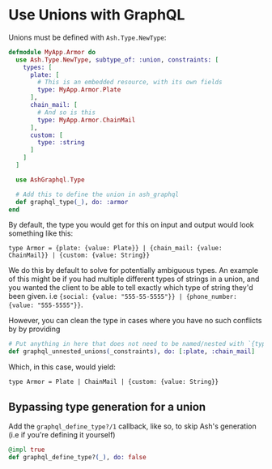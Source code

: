 # Use Unions with GraphQL

Unions must be defined with `Ash.Type.NewType`:

```elixir
defmodule MyApp.Armor do
  use Ash.Type.NewType, subtype_of: :union, constraints: [
    types: [
      plate: [
        # This is an embedded resource, with its own fields
        type: MyApp.Armor.Plate
      ],
      chain_mail: [
        # And so is this
        type: MyApp.Armor.ChainMail
      ],
      custom: [
        type: :string
      ]
    ]
  ]

  use AshGraphql.Type

  # Add this to define the union in ash_graphql
  def graphql_type(_), do: :armor
end
```

By default, the type you would get for this on input and output would look something like this:

```
type Armor = {plate: {value: Plate}} | {chain_mail: {value: ChainMail}} | {custom: {value: String}}
```

We do this by default to solve for potentially ambiguous types. An example of this might be if you had multiple different types of strings in a union, and you wanted the client to be able to tell exactly which type of string they'd been given. i.e `{social: {value: "555-55-5555"}} | {phone_number: {value: "555-5555"}}`.

However, you can clean the type in cases where you have no such conflicts by by providing

```elixir
# Put anything in here that does not need to be named/nested with `{type_name: {value: value}}`
def graphql_unnested_unions(_constraints), do: [:plate, :chain_mail]
```

Which, in this case, would yield:

```
type Armor = Plate | ChainMail | {custom: {value: String}}
```

## Bypassing type generation for a union

Add the `graphql_define_type?/1` callback, like so, to skip Ash's generation (i.e if you're defining it yourself)

```elixir
@impl true
def graphql_define_type?(_), do: false
```

